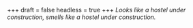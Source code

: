 
+++
draft = false
headless = true
+++
_Looks like a hostel under construction, smells like a hostel under construction._
